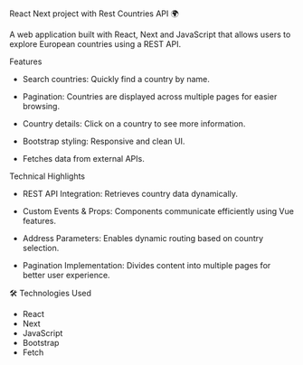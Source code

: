 React Next project with Rest Countries API 🌍

A web application built with React, Next and JavaScript that allows users to explore European countries using a REST API.



Features

- Search countries: Quickly find a country by name.

- Pagination: Countries are displayed across multiple pages for easier browsing.

- Country details: Click on a country to see more information.

- Bootstrap styling: Responsive and clean UI.

- Fetches data from external APIs.

Technical Highlights

- REST API Integration: Retrieves country data dynamically.

- Custom Events & Props: Components communicate efficiently using Vue features.

- Address Parameters: Enables dynamic routing based on country selection.

- Pagination Implementation: Divides content into multiple pages for better user experience.

🛠️  Technologies Used
- React
- Next
- JavaScript
- Bootstrap
- Fetch
